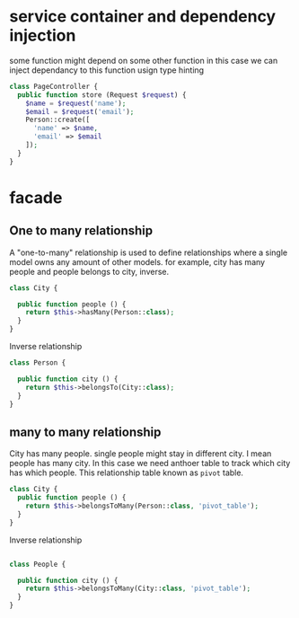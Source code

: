 # service container and dependency injection 
some function might depend on some other function in this case we can inject dependancy to this function usign type hinting 

~~~php
class PageController {
  public function store (Request $request) {
    $name = $request('name');
    $email = $request('email');
    Person::create([
      'name' => $name,
      'email' => $email
    ]);
  }
}
~~~

# facade  


## One to many relationship

A "one-to-many" relationship is used to define relationships where a single model owns any amount of other models. for example, city has many people and people belongs to city, inverse. 

~~~php
class City {

  public function people () {
    return $this->hasMany(Person::class);
  }
}
~~~

Inverse relationship

~~~php
class Person {

  public function city () {
    return $this->belongsTo(City::class);
  }
}
~~~

##  many to many relationship
City has many people. single people might stay in different city. I mean people has many city. In this case we need anthoer table to track which city has which people. This relationship table known as `pivot` table. 

~~~php
class City {
  public function people () {
    return $this->belongsToMany(Person::class, 'pivot_table');
  }
}
~~~


Inverse relationship


~~~php

class People {

  public function city () {
    return $this->belongsToMany(City::class, 'pivot_table');
  }
}
~~~




